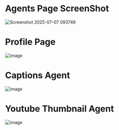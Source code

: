 # Agents Page ScreenShot
![Screenshot 2025-07-07 093749](https://github.com/user-attachments/assets/785147ae-9e3f-4d76-8373-0d10432df7e2)


# Profile Page
![image](https://github.com/user-attachments/assets/d1dc9e8a-16b6-4d9b-830a-308542324119)


# Captions Agent
![image](https://github.com/user-attachments/assets/5731970d-55dc-4a38-8407-db40232157f8)


# Youtube Thumbnail Agent
![image](https://github.com/user-attachments/assets/f8fdef15-e48e-4c5a-9517-9bf7db3c38f4)
